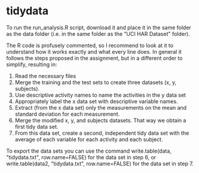 tidydata
========

To run the  run_analysis.R script, download it and place it in the same folder as the data folder (i.e. in the same folder as the "UCI HAR Dataset" folder).

The R code is profusely commented, so I recommend to look at it to understand how it works exactly and what every line does. In general it follows the steps proposed in the assignment, but in a different order to simplify, resulting in:

1. Read the necessary files
2. Merge the training and the test sets to create three datasets (x, y, subjects).
3. Use descriptive activity names to name the activities in the y data set
4. Appropriately label the x data set with descriptive variable names.
5. Extract (from the x data set) only the measurements on the mean and standard deviation for each measurement.
6. Merge the modified x, y, and subjects datasets. That way we obtain a first tidy data set.
7. From this data set, create a second, independent tidy data set with the average of each variable for each activity and each subject.

To export the data sets you can use the command write.table(data, "tidydata.txt", row.name=FALSE) for the data set in step 6, or write.table(data2, "tidydata.txt", row.name=FALSE) for the data set in step 7.

